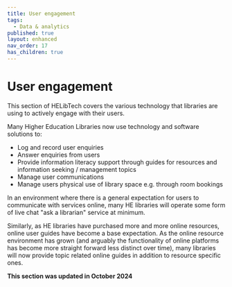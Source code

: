 ```yaml
---
title: User engagement
tags:
  - Data & analytics
published: true
layout: enhanced
nav_order: 17
has_children: true
---
```

# User engagement

This section of HELibTech covers the various technology that libraries are using to actively engage with their users.

Many Higher Education Libraries now use technology and software solutions to:

* Log and record user enquiries
* Answer enquiries from users
* Provide information literacy support through guides for resources and information seeking / management topics
* Manage user communications
* Manage users physical use of library space e.g. through room bookings

In an environment where there is a general expectation for users to communicate with services online, many HE libraries will operate some form of live chat "ask a librarian" service at minimum.

Similarly, as HE libraries have purchased more and more online resources, online user guides have become a base expectation. As the online resource environment has grown (and arguably the functionality of online platforms has become more straight forward less distinct over time), many libraries will now provide topic related online guides in addition to resource specific ones.

**This section was updated in October 2024**[](https://www.helibtech.org)
